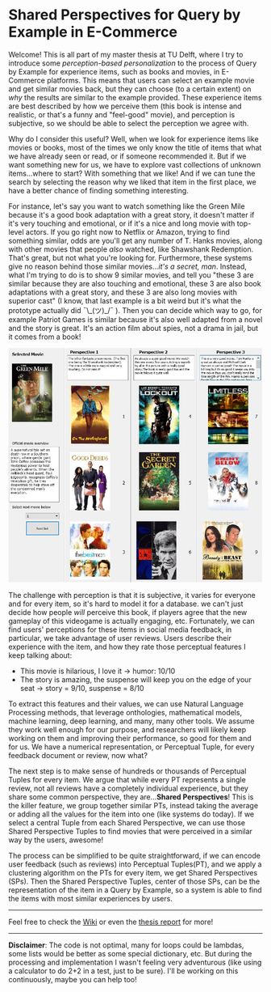 <H1> Shared Perspectives for Query by Example in E-Commerce </H1>

Welcome! This is all part of my master thesis at TU Delft, where I try to introduce some _perception-based personalization_ to the process of Query by Example for experience items, such as books and movies, in E-Commerce platforms. This means that users can select an example movie and get similar movies back, but they can choose (to a certain extent) on _why_ the results are similar to the example provided. These experience items are best described by how we perceive them (this book is intense and realistic, or that's a funny and "feel-good" movie), and perception is subjective, so we should be able to select the perception we agree with.

Why do I consider this useful? Well, when we look for experience items like movies or books, most of the times we only know the title of items that what we have already seen or read, or if someone recommended it. But if we want something new for us, we have to explore vast collections of unknown items...where to start? With something that we like! And if we can tune the search by selecting the reason why we liked that item in the first place, we have a better chance of finding something interesting.

For instance, let's say you want to watch something like the Green Mile because it's a good book adaptation with a great story, it doesn't matter if it's very touching and emotional, or if it's a nice and long movie with top-level actors. If you go right now to Netflix or Amazon, trying to find something similar, odds are you'll get any number of T. Hanks movies, along with other movies that people _also_ watched, like Shawshank Redemption. That's great, but not what you're looking for. Furthermore, these systems give no reason behind those similar movies..._it's a secret, man_. Instead, what I'm trying to do is to show 9 similar movies, and tell you "these 3 are similar because they are also touching and emotional, these 3 are also book adaptations with a great story, and these 3 are also long movies with superior cast" (I know, that last example is a bit weird but it's what the prototype actually did ¯\\\_(ツ)\_/¯ ). Then you can decide which way to go, for example Patriot Games is similar because it's also well adapted from a novel and the story is great. It's an action film about spies, not a drama in jail, but it comes from a book!

![Prototype](applications/prototype.jpg?raw=true "Prototype with The Green Mile")

The challenge with perception is that it is subjective, it varies for everyone and for every item, so it's hard to model it for a database. we can't just decide how people _will_ perceive this book, if players agree that the new gameplay of this videogame is actually engaging, etc. Fortunately, we can find users' perceptions for these items in social media feedback, in particular, we take advantage of user reviews. Users describe their experience with the item, and how they rate those perceptual features I keep talking about:
* This movie is hilarious, I love it -> humor: 10/10
* The story is amazing, the suspense will keep you on the edge of your seat -> story = 9/10, suspense = 8/10  

To extract this features and their values, we can use Natural Language Processing methods, that leverage onthologies, mathematical models, machine learning, deep learning, and many, many other tools. We assume they work well enough for our purpose, and researchers will likely keep working on them and improving their performance, so good for them and for us. We have a numerical representation, or Perceptual Tuple, for every feedback document or review, now what?

The next step is to make sense of hundreds or thousands of Perceptual Tuples for every item. We argue that while every PT represents a single review, not all reviews have a completely individual experience, but they share some common perspective, they are...**Shared Perspectives**! This is the killer feature, we group together similar PTs, instead taking the average or adding all the values for the item into one (like systems do today). If we select a central Tuple from each Shared Perspective, we can use those Shared Perspective Tuples to find movies that were perceived in a similar way by the users, awesome!

The process can be simplified to be quite straightforward, if we can encode user feedback (such as reviews) into Perceptual Tuples(PT), 
and we apply a clustering algorithm on the PTs for every item, we get Shared Perspectives (SPs).
Then the Shared Perspective Tuples, center of those SPs, can be the representation of the item in a Query by Example, 
so a system is able to find the items with most similar experiences by users.
***
Feel free to check the [Wiki](https://github.com/mvallet91/shared-perspectives/wiki) or even the [thesis report](https://repository.tudelft.nl/islandora/object/uuid%3A59b88cba-fa73-424d-868a-864b921155c1?collection=education) for more!

***

**Disclaimer**: The code is not optimal, many for loops could be lambdas, some lists would be better as some special dictionary, etc. But during the processing and implementation I wasn't feeling very adventurous (like using a calculator to do 2+2 in a test, just to be sure). I'll be working on this continuously, maybe you can help too!
